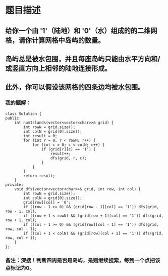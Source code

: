 # 题目描述
## 给你一个由 '1'（陆地）和 '0'（水）组成的的二维网格，请你计算网格中岛屿的数量。
## 岛屿总是被水包围，并且每座岛屿只能由水平方向和/或竖直方向上相邻的陆地连接形成。
## 此外，你可以假设该网格的四条边均被水包围。
### 我的题解：
```
class Solution {
public:
    int numIslands(vector<vector<char>>& grid) {
        int rowN = grid.size();
        int colN = grid[0].size();
        int result = 0;
        for (int r = 0; r < rowN; r++) {
            for (int c = 0; c < colN; c++) {
                if (grid[r][c] == '1') {
                    result++;
                    dfs(grid, r, c);
                } 
            }
        }
        return result;
    }
private:
    void dfs(vector<vector<char>>& grid, int row, int col) {
        int rowN = grid.size();
        int colN = grid[0].size();
        grid[row][col] = '0';
        if ((row - 1 >= 0) && (grid[row - 1][col] == '1')) dfs(grid, row - 1, col); 
        if ((row + 1 < rowN) && (grid[row + 1][col] == '1')) dfs(grid, row + 1, col);
        if ((col - 1 >= 0) && (grid[row][col - 1] == '1')) dfs(grid, row, col - 1);
        if ((col + 1 < colN) && (grid[row][col + 1] == '1')) dfs(grid, row, col + 1);
    }
};
```
### **备注**：深搜！判断四周是否是岛屿，是则继续搜索，每到一个点把该点标记为0。
